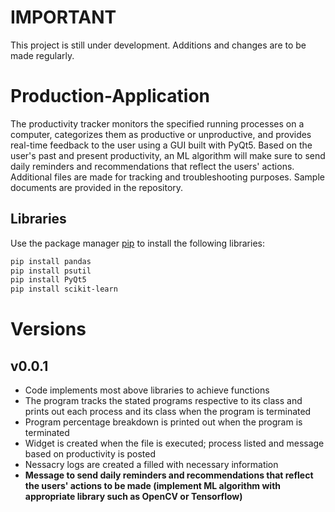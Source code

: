 # IMPORTANT
This project is still under development. Additions and changes are to be made regularly. 

# Production-Application
The productivity tracker monitors the specified running processes on a computer, categorizes them as productive or unproductive, and provides real-time feedback to the user using a GUI built with PyQt5. Based on the user's past and present productivity, an ML algorithm will make sure to send daily reminders and recommendations that reflect the users' actions. Additional files are made for tracking and troubleshooting purposes. Sample documents are provided in the repository.

## Libraries
Use the package manager [pip](https://pip.pypa.io/en/stable/) to install the following libraries:
```bash
pip install pandas
pip install psutil
pip install PyQt5
pip install scikit-learn
```

# Versions
## v0.0.1
- Code implements most above libraries to achieve functions
- The program tracks the stated programs respective to its class and prints out each process and its class when the program is terminated
- Program percentage breakdown is printed out when the program is terminated
- Widget is created when the file is executed; process listed and message based on productivity is posted
- Nessacry logs are created a filled with necessary information
- **Message to send daily reminders and recommendations that reflect the users' actions to be made (implement ML algorithm with appropriate library such as OpenCV or Tensorflow)**






